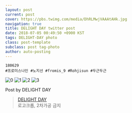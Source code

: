 ```yaml
---
layout: post
current: post
cover: https://pbs.twimg.com/media/DhRLMwjVAAAtAHk.jpg
navigation: true
title: DELIGHT DAY twitter post
date: 2018-07-05 00:49:50 +0900 KST
tags: DELIGHT-DAY photo
class: post-template
subclass: post tag-photo
author: auto-posting
---
```


```  
180629   
#프로미스나인 #노지선 #fromis_9 #Rohjisun #두근두근  

```

![0](https://pbs.twimg.com/media/DhRLK-1VAAICDJx.jpg)
![1](https://pbs.twimg.com/media/DhRLLnaUcAA7hEt.jpg)
![2](https://pbs.twimg.com/media/DhRLMIyVQAEqUdT.jpg)
![3](https://pbs.twimg.com/media/DhRLMwjVAAAtAHk.jpg)


Post by DELIGHT DAY

> [DELIGHT DAY](https://twitter.com/delightday_JS)  
  로고크롭, 2차가공 금지